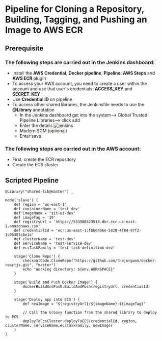 # Pipeline for Cloning a Repository, Building, Tagging, and Pushing an Image to AWS ECR

## Prerequisite

### The following steps are carried out in the Jenkins dashboard:


- Install the **AWS Credential**, **Docker pipeline**, **Pipeline: AWS Steps** and **AWS ECR** plugin 
- To access your AWS account, you need to create a user within the account and use that user's credentials: **ACCESS_KEY** and **SECRET_KEY**
- Use **Credential ID** on pipeline
- To access other shared libraries, the Jenkinsfile needs to use the **@Library** annotation
   -  In the Jenkins dashboard get into the system--> Global Trusted Pipeline Libraries--> click add
   - Enter the details
     ![jenkins](https://github.com/user-attachments/assets/d3732423-20b6-4c22-af14-739c235298d4)
   - Modern SCM (optional)
   - Enter save


### The following steps are carried out in the AWS account:

- First, create the ECR repository
- Create the ECS cluster

## Scripted Pipeline

```
@Library("shared-lib@master") _

node('slave') {
    def region = 'us-east-1'
    def containerName = 'test-dev'
    def imageName = 'sit-ui-dev'
    def imageTag = '10'
    def registryUrl = 'https://533980823513.dkr.ecr.us-east-1.amazonaws.com'
    def credentialId = 'ecr:us-east-1:fbb64b6e-5820-4f84-97f2-3c05385cbe1a'
    def clusterName = 'test-dev'
    def serviceName = 'test-service-dev'
    def ecsTaskFamily = 'test-task-definition-dev'

    stage('Clone Repo') {
        checkoutCode.CloneRepo("https://github.com/thejungwon/docker-reactjs.git", "master")
        echo "Working directory: ${env.WORKSPACE}"
    }

    stage('Build and Push Docker Image') {
        dockerBuildAndPush.BuildAndPush(registryUrl, credentialId)
    }

    stage('Deploy app into ECS') {
        def newImage = "${registryUrl}/${imageName}:${imageTag}"
        
        // Call the Groovy function from the shared library to deploy to ECS
        deployToEcsCluster.deployToECS(credentialId, region, clusterName, serviceName,ecsTaskFamily, newImage)
    }
}

```
